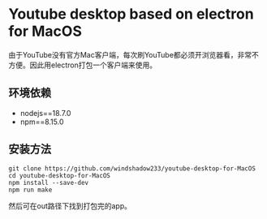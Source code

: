 # Youtube desktop based on electron for MacOS

由于YouTube没有官方Mac客户端，每次刷YouTube都必须开浏览器看，非常不方便。因此用electron打包一个客户端来使用。


## 环境依赖

- nodejs==18.7.0
- npm==8.15.0

## 安装方法

```shell
git clone https://github.com/windshadow233/youtube-desktop-for-MacOS
cd youtube-desktop-for-MacOS
npm install --save-dev
npm run make
```

然后可在out路径下找到打包完的app。
